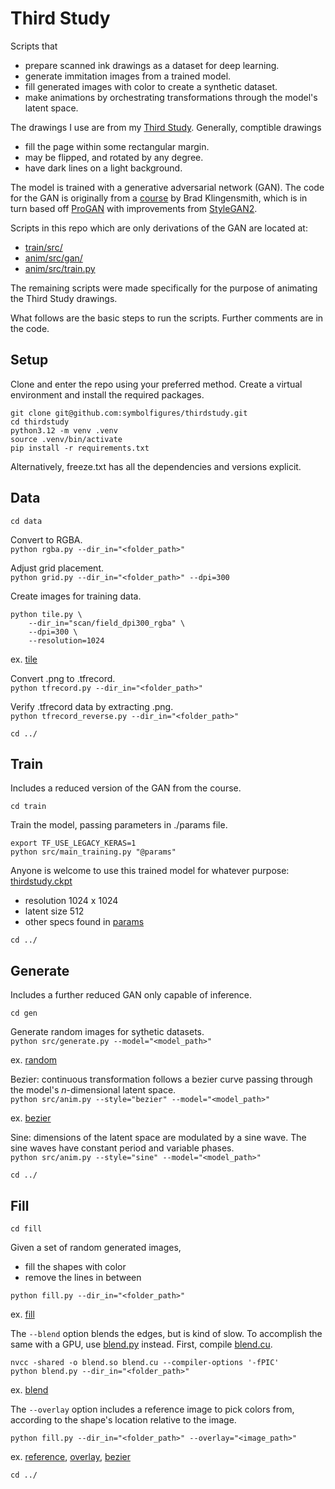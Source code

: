 # Third Study

Scripts that 
- prepare scanned ink drawings as a dataset for deep learning.
- generate immitation images from a trained model.
- fill generated images with color to create a synthetic dataset.
- make animations by orchestrating transformations through the model's latent space.

The drawings I use are from my [Third Study](https://symbolfigures.io/thirdstudy.html). Generally, comptible drawings
- fill the page within some rectangular margin.
- may be flipped, and rotated by any degree.
- have dark lines on a light background.

The model is trained with a generative adversarial network (GAN). The code for the GAN is originally from a [course](https://www.udemy.com/course/high-resolution-generative-adversarial-networks) by Brad Klingensmith, which is in turn based off [ProGAN](https://arxiv.org/abs/1710.10196) with improvements from [StyleGAN2](https://arxiv.org/abs/1912.04958).

Scripts in this repo which are only derivations of the GAN are located at:
- [train/src/](train/src/)
- [anim/src/gan/](anim/src/gan/)
- [anim/src/train.py](anim/src/train.py)

The remaining scripts were made specifically for the purpose of animating the Third Study drawings.

What follows are the basic steps to run the scripts. Further comments are in the code.

## Setup

Clone and enter the repo using your preferred method. Create a virtual environment and install the required packages.

```
git clone git@github.com:symbolfigures/thirdstudy.git
cd thirdstudy
python3.12 -m venv .venv
source .venv/bin/activate
pip install -r requirements.txt
```

Alternatively, freeze.txt has all the dependencies and versions explicit.

## Data

`cd data`

Convert to RGBA.  
`python rgba.py --dir_in="<folder_path>"`

Adjust grid placement.  
`python grid.py --dir_in="<folder_path>" --dpi=300`

Create images for training data.  
```
python tile.py \
	--dir_in="scan/field_dpi300_rgba" \
	--dpi=300 \
	--resolution=1024
```

ex. [tile](https://symbolfigures.io/thirdstudy/demo/tile.png)

Convert .png to .tfrecord.  
`python tfrecord.py --dir_in="<folder_path>"`

Verify .tfrecord data by extracting .png.  
`python tfrecord_reverse.py --dir_in="<folder_path>"`

`cd ../`

## Train

Includes a reduced version of the GAN from the course.

`cd train`

Train the model, passing parameters in ./params file.
```
export TF_USE_LEGACY_KERAS=1
python src/main_training.py "@params"
```

Anyone is welcome to use this trained model for whatever purpose: [thirdstudy.ckpt](https://symbolfigures.io/thirdstudy/thirdstudy.ckpt)
- resolution 1024 x 1024
- latent size 512
- other specs found in [params](train/params)

`cd ../`

## Generate

Includes a further reduced GAN only capable of inference.

`cd gen`

Generate random images for sythetic datasets.  
`python src/generate.py --model="<model_path>"`

ex. [random](https://symbolfigures.io/thirdstudy/demo/random.png)

Bezier: continuous transformation follows a bezier curve passing through the model's _n_-dimensional latent space.  
`python src/anim.py --style="bezier" --model="<model_path>"`

ex. [bezier](https://symbolfigures.io/thirdstudy/demo/bezier.mp4)

Sine: dimensions of the latent space are modulated by a sine wave. The sine waves have constant period and variable phases.  
`python src/anim.py --style="sine" --model="<model_path>"`

`cd ../`

## Fill

`cd fill`

Given a set of random generated images,
- fill the shapes with color
- remove the lines in between

`python fill.py --dir_in="<folder_path>"`

ex. [fill](https://symbolfigures.io/thirdstudy/demo/fill.png)

The `--blend` option blends the edges, but is kind of slow. To accomplish the same with a GPU, use [blend.py](fill/blend.py) instead. First, compile [blend.cu](fill/blend.cu).

```
nvcc -shared -o blend.so blend.cu --compiler-options '-fPIC'
python blend.py --dir_in="<folder_path>"
```

ex. [blend](https://symbolfigures.io/thirdstudy/demo/blend.png)

The `--overlay` option includes a reference image to pick colors from, according to the shape's location relative to the image.

`python fill.py --dir_in="<folder_path>" --overlay="<image_path>"`

ex. [reference](https://symbolfigures.io/thirdstudy/demo/reference.png), [overlay](https://symbolfigures.io/thirdstudy/demo/overlay.png), [bezier](https://symbolfigures.io/thirdstudy/demo/overlay.mp4)

`cd ../`























